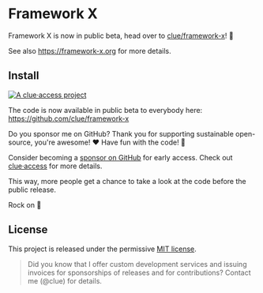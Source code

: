 # Framework X

Framework X is now in public beta, head over to [clue/framework-x](https://github.com/clue/framework-x)! 🎉

See also https://framework-x.org for more details.

## Install

[![A clue·access project](https://raw.githubusercontent.com/clue-access/clue-access/main/clue-access.png)](https://github.com/clue-access/clue-access)

The code is now available in public beta to everybody here: https://github.com/clue/framework-x

Do you sponsor me on GitHub? Thank you for supporting sustainable open-source, you're awesome! ❤️ Have fun with the code! 🎉

Consider becoming a [sponsor on GitHub](https://github.com/sponsors/clue) for early access. Check out [clue·access](https://github.com/clue-access/clue-access) for more details.

This way, more people get a chance to take a look at the code before the public release.

Rock on 🤘

## License

This project is released under the permissive [MIT license](LICENSE).

> Did you know that I offer custom development services and issuing invoices for
  sponsorships of releases and for contributions? Contact me (@clue) for details.
